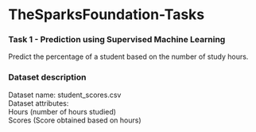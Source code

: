 # TheSparksFoundation-Tasks

### Task 1 - Prediction using Supervised Machine Learning
Predict the percentage of a student based on the number of study hours.

### Dataset description 
Dataset name: student_scores.csv  
Dataset attributes:  
Hours (number of hours studied)  
Scores (Score obtained based on hours)
